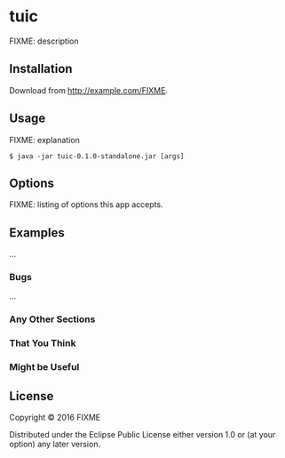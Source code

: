 # tuic

FIXME: description

## Installation

Download from http://example.com/FIXME.

## Usage

FIXME: explanation

    $ java -jar tuic-0.1.0-standalone.jar [args]

## Options

FIXME: listing of options this app accepts.

## Examples

...

### Bugs

...

### Any Other Sections
### That You Think
### Might be Useful

## License

Copyright © 2016 FIXME

Distributed under the Eclipse Public License either version 1.0 or (at
your option) any later version.
